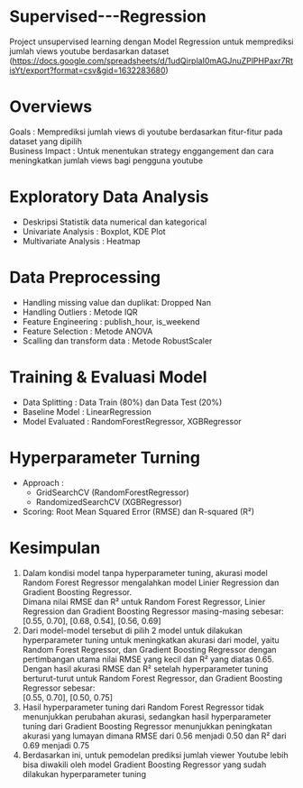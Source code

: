 # Supervised---Regression
Project unsupervised learning dengan Model Regression untuk memprediksi jumlah views youtube berdasarkan dataset (https://docs.google.com/spreadsheets/d/1udQirplaI0mAGJnuZPlPHPaxr7RtisYt/export?format=csv&gid=1632283680)

# Overviews
Goals : Memprediksi jumlah views di youtube berdasarkan fitur-fitur pada dataset yang dipilih <br>
Business Impact : Untuk menentukan strategy enggangement dan cara meningkatkan jumlah views bagi pengguna youtube

# Exploratory Data Analysis
- Deskripsi Statistik data numerical dan kategorical
- Univariate Analysis : Boxplot, KDE Plot
- Multivariate Analysis : Heatmap

# Data Preprocessing
- Handling missing value dan duplikat: Dropped Nan
- Handling Outliers : Metode IQR
- Feature Engineering : publish_hour, is_weekend
- Feature Selection : Metode ANOVA
- Scalling dan transform data : Metode RobustScaler

# Training & Evaluasi Model
- Data Splitting : Data Train (80%) dan Data Test (20%)
- Baseline Model : LinearRegression
- Model Evaluated : RandomForestRegressor, XGBRegressor

# Hyperparameter Turning
- Approach :
  - GridSearchCV (RandomForestRegressor)
  - RandomizedSearchCV (XGBRegressor)
- Scoring: Root Mean Squared Error (RMSE) dan R-squared (R²)

# Kesimpulan
1.   Dalam kondisi model tanpa hyperparameter tuning, akurasi model Random Forest Regressor mengalahkan model Linier Regression dan Gradient Boosting Regressor.<br>
Dimana nilai RMSE dan R² untuk  Random Forest Regressor, Linier Regression dan Gradient Boosting Regressor masing-masing sebesar:<br>
[0.55, 0.70], [0.68, 0.54], [0.56, 0.69]
2.   Dari model-model tersebut di pilih 2 model untuk dilakukan hyperparameter tuning untuk meningkatkan akurasi dari model, yaitu Random Forest Regressor, dan Gradient Boosting Regressor dengan pertimbangan utama nilai RMSE yang kecil dan R² yang diatas 0.65. <br>
Dengan hasil akurasi RMSE dan R² setelah hyperparameter tuning berturut-turut untuk Random Forest Regressor, dan Gradient Boosting Regressor sebesar:<br>
[0.55, 0.70], [0.50, 0.75]
3.   Hasil hyperparameter tuning dari Random Forest Regressor tidak menunjukkan perubahan akurasi, sedangkan hasil hyperparameter tuning dari Gradient Boosting Regressor menunjukkan peningkatan akurasi yang lumayan dimana RMSE dari 0.56 menjadi 0.50 dan R² dari 0.69 menjadi 0.75
4.   Berdasarkan ini, untuk pemodelan prediksi jumlah viewer Youtube lebih bisa diwakili oleh model Gradient Boosting Regressor yang sudah dilakukan hyperparameter tuning


